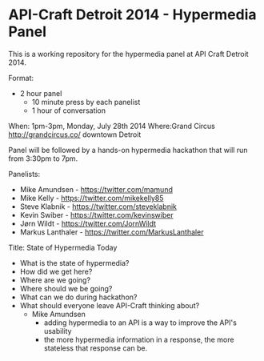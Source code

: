 API-Craft Detroit 2014 - Hypermedia Panel
=======================================

This is a working repository for the hypermedia panel at API Craft Detroit 2014.

Format: 

* 2 hour panel
  * 10 minute press by each panelist
  * 1 hour of conversation

When: 1pm-3pm, Monday, July 28th 2014
Where:Grand Circus http://grandcircus.co/ downtown Detroit

Panel will be followed by a hands-on hypermedia hackathon that will run from 3:30pm to 7pm. 

Panelists:

* Mike Amundsen - https://twitter.com/mamund
* Mike Kelly - https://twitter.com/mikekelly85
* Steve Klabnik - https://twitter.com/steveklabnik
* Kevin Swiber  - https://twitter.com/kevinswiber
* Jørn Wildt - https://twitter.com/JornWildt
* Markus Lanthaler - https://twitter.com/MarkusLanthaler

Title: State of Hypermedia Today

* What is the state of hypermedia?
* How did we get here?
* Where are we going?
* Where should we be going?
* What can we do during hackathon?
* What should everyone leave API-Craft thinking about?
  * Mike Amundsen
    * adding hypermedia to an API is a way to improve the API's usability
    * the more hypermedia information in a response, the more stateless that response can be.
